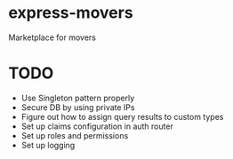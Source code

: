 # express-movers

Marketplace for movers

# TODO
- Use Singleton pattern properly
- Secure DB by using private IPs
- Figure out how to assign query results to custom types
- Set up claims configuration in auth router
- Set up roles and permissions
- Set up logging
